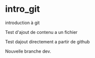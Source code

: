 # intro_git

introduction à git

Test d'ajout de contenu a un fichier

Test dajout directement a partir de github

Nouvelle branche dev.
